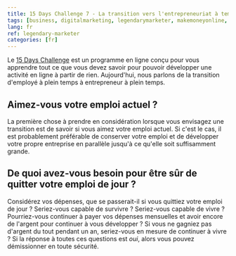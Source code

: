 ```yaml
---
title: 15 Days Challenge 7 - La transition vers l'entrepreneuriat à temps plein
tags: [business, digitalmarketing, legendarymarketer, makemoneyonline, onlinebusiness, 15dayschallenge, transition]
lang: fr
ref: legendary-marketer
categories: [fr]
---
```

Le [15 Days Challenge][1] est un programme en ligne conçu pour vous apprendre tout ce que vous devez savoir pour pouvoir développer une activité en ligne à partir de rien.
Aujourd'hui, nous parlons de la transition d'employé à plein temps à entrepreneur à plein temps.

[1]: https://bit.ly/15daysonly "Démarrez le 15 days challenge maintenant"

## Aimez-vous votre emploi actuel ?

La première chose à prendre en considération lorsque vous envisagez une transition est de savoir si vous aimez votre emploi actuel. Si c'est le cas, il est probablement préférable de conserver votre emploi et de développer votre propre entreprise en parallèle jusqu'à ce qu'elle soit suffisamment grande.

## De quoi avez-vous besoin pour être sûr de quitter votre emploi de jour ?

Considérez vos dépenses, que se passerait-il si vous quittiez votre emploi de jour ? Seriez-vous capable de survivre ? Seriez-vous capable de vivre ? Pourriez-vous continuer à payer vos dépenses mensuelles et avoir encore de l'argent pour continuer à vous développer ? Si vous ne gagniez pas d'argent du tout pendant un an, seriez-vous en mesure de continuer à vivre ?
Si la réponse à toutes ces questions est *oui*, alors vous pouvez démissionner en toute sécurité.
